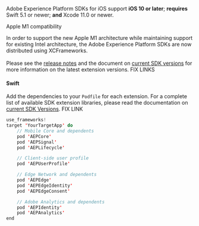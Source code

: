 <InlineAlert variant="warning" slots="text"/>

Adobe Experience Platform SDKs for iOS support **iOS 10 or later**; **requires** Swift 5.1 or newer; **and** Xcode 11.0 or newer.

<InlineAlert variant="success" slots="header, text"/>

Apple M1 compatibility

In order to support the new Apple M1 architecture while maintaining support for existing Intel architecture, the Adobe Experience Platform SDKs are now distributed using XCFrameworks. <br/><br/> Please see the [release notes](../release-notes/#december-18-2020) and the document on [current SDK versions](../resources/upgrading-to-aep/current-sdk-versions.md) for more information on the latest extension versions. FIX LINKS

#### Swift

Add the dependencies to your `Podfile` for each extension. For a complete list of available SDK extension libraries, please read the documentation on [current SDK Versions](../resources/upgrading-to-aep/current-sdk-versions.md). FIX LINK

```swift
use_frameworks!
target 'YourTargetApp' do
    // Mobile Core and dependents
    pod 'AEPCore'
    pod 'AEPSignal'
    pod 'AEPLifecycle'

    // Client-side user profile
    pod 'AEPUserProfile'

    // Edge Network and dependents
    pod 'AEPEdge'
    pod 'AEPEdgeIdentity'
    pod 'AEPEdgeConsent'

    // Adobe Analytics and dependents
    pod 'AEPIdentity'
    pod 'AEPAnalytics'
end
```